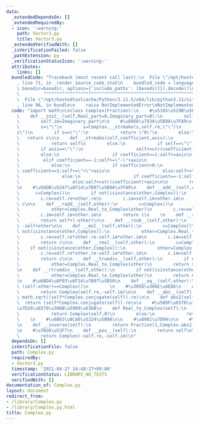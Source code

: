 ```yaml
---
data:
  _extendedDependsOn: []
  _extendedRequiredBy:
  - icon: ':warning:'
    path: Vector3.py
    title: Vector3.py
  _extendedVerifiedWith: []
  _isVerificationFailed: false
  _pathExtension: py
  _verificationStatusIcon: ':warning:'
  attributes:
    links: []
  bundledCode: "Traceback (most recent call last):\n  File \"/opt/hostedtoolcache/Python/3.11.5/x64/lib/python3.11/site-packages/onlinejudge_verify/documentation/build.py\"\
    , line 71, in _render_source_code_stat\n    bundled_code = language.bundle(stat.path,\
    \ basedir=basedir, options={'include_paths': [basedir]}).decode()\n          \
    \         ^^^^^^^^^^^^^^^^^^^^^^^^^^^^^^^^^^^^^^^^^^^^^^^^^^^^^^^^^^^^^^^^^^^^^^^^^^^^^^^^^\n\
    \  File \"/opt/hostedtoolcache/Python/3.11.5/x64/lib/python3.11/site-packages/onlinejudge_verify/languages/python.py\"\
    , line 96, in bundle\n    raise NotImplementedError\nNotImplementedError\n"
  code: "import math\n\nclass Complex(Fraction):\n    #\u5165\u529B\u5B9A\u7FA9\n\
    \    def __init__(self,Real_part=0,Imaginary_part=0):\n        self.re=Real_part\n\
    \        self.im=Imaginary_part\n\n    #\u8868\u793A\u5B9A\u7FA9\n    def __str__(self):\n\
    \        s=\"\"\n        s=Complex.__strmake(s,self.re,\"\")\n        s=Complex.__strmake(s,self.im,\"\
    i\")\n        if s==\"\":\n            return \"0\"\n        else:\n         \
    \   return s\n\n    def __strmake(self,coefficient,axis):\n        if coefficient==0:\n\
    \            return self\n        else:\n            if self==\"\":\n        \
    \        if axis==\"\":\n                    self+=str(coefficient)\n        \
    \        else:\n                    if coefficient==1:self+=axis\n           \
    \         elif coefficient==-1:self+=\"-\"+axis\n                    else:self+=str(coefficient)+axis\n\
    \            else:\n                if coefficient>0:\n                    if\
    \ coefficient==1:self+=\"+\"+axis\n                    else:self+=\"+\"+str(coefficient)+axis\n\
    \                else:\n                    if coefficient==-1:self+=\"-\"+axis\n\
    \                    else:self+=str(coefficient)+axis\n\n        return self\n\
    \n    #\u56DB\u5247\u6F14\u7B97\u5B9A\u7FA9\n    def __add__(self,other):\n  \
    \      c=Complex()\n        if not(isinstance(other,Complex)):\n            other=Complex.Real_Complex(other)\n\
    \        c.re=self.re+other.re\n        c.im=self.im+other.im\n        return\
    \ c\n\n    def __radd__(self,other):\n        c=Complex()\n        if not(isinstance(other,Complex)):\n\
    \            other=Complex.Real_to_Complex(other)\n        c.re=self.re+other.re\n\
    \        c.im=self.im+other.im\n        return c\n    \n    def __sub__(self,other):\n\
    \        return self+(-other)\n\n    def __rsub__(self,other):\n        return\
    \ -self+other\n\n    def __mul__(self,other):\n        c=Complex()\n        if\
    \ not(isinstance(other,Complex)):\n            other=Complex.Real_to_Complex(other)\n\
    \        c.re=self.re*other.re-self.im*other.im\n        c.im=self.re*other.im+self.im*other.re\n\
    \        return c\n\n    def __rmul__(self,other):\n        c=Complex()\n    \
    \    if not(isinstance(other,Complex)):\n            other=Complex.Real_to_Complex(other)\n\
    \        c.re=self.re*other.re-self.im*other.im\n        c.im=self.re*other.im+self.im*other.re\n\
    \        return c\n\n    def __truediv__(self,other):\n        if not(isinstance(other,(Complex))):\n\
    \            other=Complex.Real_to_Complex(other)\n        return self*Complex.__inverse(other)\n\
    \n    def __rtruediv__(self,other):\n        if not(isinstance(other,(Complex))):\n\
    \            other=Complex.Real_to_Complex(other)\n        return Complex.__inverse(self)*other\n\
    \n    #\u6BD4\u8F03\u6F14\u7B97\u5B50\n    def __eq__(self,other):\n        return\
    \ (self-other)==Complex()\n        \n    #\u305D\u306E\u4ED6\n    def conjugate(self):\n\
    \        return Complex(self.re,-self.im)\n\n    def __abs__(self):\n        return\
    \ math.sqrt((self*Complex.conjugate(self)).re)\n\n    def abs2(self):\n      \
    \  return (self*Complex.conjugate(self)).re\n\n    #\u5B9F\u6570\u304B\u3089\u8907\
    \u7D20\u6570\u306B\u5909\u63DB\n    def Real_to_Complex(self):\n        if not(isinstance(self,Complex)):\n\
    \            return Complex(self,0)\n        else:\n            return self\n\
    \    \n    #\u6B63\u8CA0\u5224\u5B9A\n\n    #\u8981\u7D04\n\n    #\u9006\u6570\
    \n    def __inverse(self):\n        return Fraction(1,Complex.abs2(self))*Complex.conjugate(self)\n\
    \n    #\u7B26\u53F7\n    def __pos__(self):\n        return self\n\n    def __neg__(self):\n\
    \        return Complex(-self.re,-self.im)\n"
  dependsOn: []
  isVerificationFile: false
  path: Complex.py
  requiredBy:
  - Vector3.py
  timestamp: '2021-04-27 14:48:27+09:00'
  verificationStatus: LIBRARY_NO_TESTS
  verifiedWith: []
documentation_of: Complex.py
layout: document
redirect_from:
- /library/Complex.py
- /library/Complex.py.html
title: Complex.py
---
```

